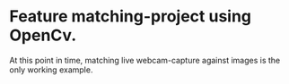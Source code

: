 # Feature matching-project using OpenCv. 


At this point in time, matching live webcam-capture against images is the only working example. 
